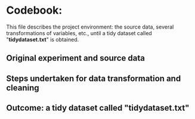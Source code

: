 # Codebook:

This file describes the project environment: the source data, several transformations of variables, etc., until a tidy dataset called "**tidydataset.txt**" is obtained.

## Original experiment and source data


## Steps undertaken for data transformation and cleaning


## Outcome: a tidy dataset called "**tidydataset.txt**"
